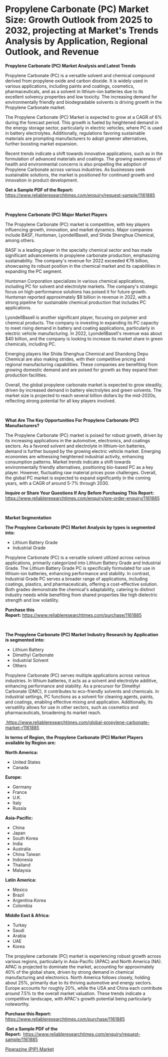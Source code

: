 <p><h1>Propylene Carbonate (PC) Market Size: Growth Outlook from 2025 to 2032, projecting at Market's Trends Analysis by Application, Regional Outlook, and Revenue</h1></p><p><strong>Propylene Carbonate (PC) Market Analysis and Latest Trends</strong></p>
<p><p>Propylene Carbonate (PC) is a versatile solvent and chemical compound derived from propylene oxide and carbon dioxide. It is widely used in various applications, including paints and coatings, cosmetics, pharmaceuticals, and as a solvent in lithium-ion batteries due to its excellent solvency properties and low toxicity. The increasing demand for environmentally friendly and biodegradable solvents is driving growth in the Propylene Carbonate market.</p><p>The Propylene Carbonate (PC) Market is expected to grow at a CAGR of 6% during the forecast period. This growth is fueled by heightened demand in the energy storage sector, particularly in electric vehicles, where PC is used in battery electrolytes. Additionally, regulations favoring sustainable materials are prompting manufacturers to adopt greener alternatives, further boosting market expansion.</p><p>Recent trends indicate a shift towards innovative applications, such as in the formulation of advanced materials and coatings. The growing awareness of health and environmental concerns is also propelling the adoption of Propylene Carbonate across various industries. As businesses seek sustainable solutions, the market is positioned for continued growth and innovation in product development.</p></p>
<p><strong>Get a Sample PDF of the Report:&nbsp;</strong> <a href="https://www.reliableresearchtimes.com/enquiry/request-sample/1161885?utm_campaign=2096&utm_medium=2&utm_source=Github&utm_content=ia&utm_term=02022025&utm_id=propylene-carbonate-pc">https://www.reliableresearchtimes.com/enquiry/request-sample/1161885</a></p>
<p>&nbsp;</p>
<p><strong>Propylene Carbonate (PC) Major Market Players</strong></p>
<p><p>The Propylene Carbonate (PC) market is competitive, with key players influencing growth, innovation, and market dynamics. Major companies include BASF, Huntsman, LyondellBasell, and Shida Shenghua Chemical, among others.</p><p>BASF is a leading player in the specialty chemical sector and has made significant advancements in propylene carbonate production, emphasizing sustainability. The company's revenue for 2022 exceeded €76 billion, showcasing its robust position in the chemical market and its capabilities in expanding the PC segment.</p><p>Huntsman Corporation specializes in various chemical applications, including PC for solvent and electrolyte markets. The company's strategic focus on high-performance solutions has poised it for future growth. Huntsman reported approximately $8 billion in revenue in 2022, with a strong pipeline for sustainable chemical production that includes PC applications.</p><p>LyondellBasell is another significant player, focusing on polymer and chemical products. The company is investing in expanding its PC capacity to meet rising demand in battery and coating applications, particularly in electric vehicle manufacturing. In 2022, LyondellBasell's revenue was about $40 billion, and the company is looking to increase its market share in green chemicals, including PC.</p><p>Emerging players like Shida Shenghua Chemical and Shandong Depu Chemical are also making strides, with their competitive pricing and regional manufacturing capabilities. These companies are benefiting from growing domestic demand and are poised for growth as they expand their production facilities.</p><p>Overall, the global propylene carbonate market is expected to grow steadily, driven by increased demand in battery electrolytes and green solvents. The market size is projected to reach several billion dollars by the mid-2020s, reflecting strong potential for all key players involved.</p></p>
<p>&nbsp;</p>
<p><strong>What Are The Key Opportunities For Propylene Carbonate (PC) Manufacturers?</strong></p>
<p><p>The Propylene Carbonate (PC) market is poised for robust growth, driven by its increasing applications in the automotive, electronics, and coatings sectors. As a favored solvent and electrolyte in lithium-ion batteries, demand is further buoyed by the growing electric vehicle market. Emerging economies are witnessing heightened industrial activity, enhancing consumption patterns. Market trends indicate a shift towards environmentally friendly alternatives, positioning bio-based PC as a key player. However, fluctuating raw material prices pose challenges. Overall, the global PC market is expected to expand significantly in the coming years, with a CAGR of around 5-7% through 2030.</p></p>
<p><strong>Inquire or Share Your Questions If Any Before Purchasing This Report:</strong> <a href="https://www.reliableresearchtimes.com/enquiry/pre-order-enquiry/1161885?utm_campaign=2096&utm_medium=2&utm_source=Github&utm_content=ia&utm_term=02022025&utm_id=propylene-carbonate-pc">https://www.reliableresearchtimes.com/enquiry/pre-order-enquiry/1161885</a></p>
<p>&nbsp;</p>
<p><strong>Market Segmentation</strong></p>
<p><strong>The Propylene Carbonate (PC) Market Analysis by types is segmented into:</strong></p>
<p><ul><li>Lithium Battery Grade</li><li>Industrial Grade</li></ul></p>
<p><p>Propylene Carbonate (PC) is a versatile solvent utilized across various applications, primarily categorized into Lithium Battery Grade and Industrial Grade. The Lithium Battery Grade PC is specifically formulated for use in lithium-ion batteries, enhancing performance and stability. In contrast, Industrial Grade PC serves a broader range of applications, including coatings, plastics, and pharmaceuticals, offering a cost-effective solution. Both grades demonstrate the chemical's adaptability, catering to distinct industry needs while benefiting from shared properties like high dielectric strength and low volatility.</p></p>
<p><strong>Purchase this Report:&nbsp;</strong><a href="https://www.reliableresearchtimes.com/purchase/1161885?utm_campaign=2096&utm_medium=2&utm_source=Github&utm_content=ia&utm_term=02022025&utm_id=propylene-carbonate-pc">https://www.reliableresearchtimes.com/purchase/1161885</a></p>
<p>&nbsp;</p>
<p><strong>The Propylene Carbonate (PC) Market Industry Research by Application is segmented into:</strong></p>
<p><ul><li>Lithium Battery</li><li>Dimethyl Carbonate</li><li>Industrial Solvent</li><li>Others</li></ul></p>
<p><p>Propylene Carbonate (PC) serves multiple applications across various industries. In lithium batteries, it acts as a solvent and electrolyte additive, enhancing performance and stability. As a precursor for Dimethyl Carbonate (DMC), it contributes to eco-friendly solvents and chemicals. In industrial settings, PC functions as a solvent for cleaning agents, paints, and coatings, enabling effective mixing and application. Additionally, its versatility allows for use in other sectors, such as cosmetics and pharmaceuticals, broadening its market reach.</p></p>
<p><a href="https://www.reliableresearchtimes.com/global-propylene-carbonate-market-r1161885?utm_campaign=2096&utm_medium=2&utm_source=Github&utm_content=ia&utm_term=02022025&utm_id=propylene-carbonate-pc">&nbsp;https://www.reliableresearchtimes.com/global-propylene-carbonate-market-r1161885</a></p>
<p><strong>In terms of Region, the Propylene Carbonate (PC) Market Players available by Region are:</strong></p>
<p>
    <p> <strong> North America: </strong>
        <ul>
            <li>United States</li>
            <li>Canada</li>
        </ul>
        </p> 
    <p> <strong> Europe: </strong>
        <ul>
            <li>Germany</li>
            <li>France</li>
            <li>U.K.</li>
            <li>Italy</li>
            <li>Russia</li>
        </ul>
        </p> 
    <p> <strong> Asia-Pacific: </strong>
        <ul>
            <li>China</li>
            <li>Japan</li>
            <li>South Korea</li>
            <li>India</li>
            <li>Australia</li>
            <li>China Taiwan</li>
            <li>Indonesia</li>
            <li>Thailand</li>
            <li>Malaysia</li>
        </ul>
        </p> 
    <p> <strong> Latin America: </strong>
        <ul>
            <li>Mexico</li>
            <li>Brazil</li>
            <li>Argentina Korea</li>
            <li>Colombia</li>
        </ul>
        </p> 
    <p> <strong> Middle East & Africa: </strong>
        <ul>
            <li>Turkey</li>
            <li>Saudi</li>
            <li>Arabia</li>
            <li>UAE</li>
            <li>Korea</li>
        </ul>
    </p>
    </p>
<p><p>The propylene carbonate (PC) market is experiencing robust growth across various regions, particularly in Asia-Pacific (APAC) and North America (NA). APAC is projected to dominate the market, accounting for approximately 40% of the global share, driven by strong demand in chemical manufacturing and electronics. North America follows closely, holding about 25%, primarily due to its thriving automotive and energy sectors. Europe accounts for roughly 20%, while the USA and China each contribute around 7.5% to the overall market valuation. These trends indicate a competitive landscape, with APAC's growth potential being particularly noteworthy.</p></p>
<p><strong>Purchase this Report: </strong><a href="https://www.reliableresearchtimes.com/purchase/1161885?utm_campaign=2096&utm_medium=2&utm_source=Github&utm_content=ia&utm_term=02022025&utm_id=propylene-carbonate-pc">https://www.reliableresearchtimes.com/purchase/1161885</a></p>
<p>&nbsp;<strong>Get a Sample PDF of the Report:&nbsp;&nbsp;</strong><a href="https://www.reliableresearchtimes.com/enquiry/request-sample/1161885?utm_campaign=2096&utm_medium=2&utm_source=Github&utm_content=ia&utm_term=02022025&utm_id=propylene-carbonate-pc">https://www.reliableresearchtimes.com/enquiry/request-sample/1161885</a></p>
<p><strong></strong></p>
<p><p><a href="https://github.com/NarcisoFerry/Market-Research-Report-List-1/blob/main/piperazine-pip-market.md?utm_campaign=2096&utm_medium=2&utm_source=Github&utm_content=ia&utm_term=02022025&utm_id=propylene-carbonate-pc">Piperazine (PIP) Market</a></p></p>